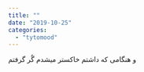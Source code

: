 ```yaml
---
title: ""
date: "2019-10-25"
categories: 
  - "tytomood"
---
```


و هنگامی که داشتم خاکستر میشدم گُر گرفتم
